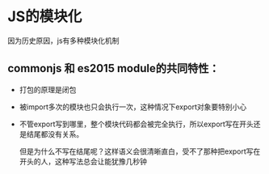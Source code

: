 # JS的模块化
因为历史原因，js有多种模块化机制

## commonjs 和 es2015 module的共同特性：
- 打包的原理是闭包

- 被import多次的模块也只会执行一次，这种情况下export对象要特别小心

- 不管export写到哪里，整个模块代码都会被完全执行，所以export写在开头还是结尾都没有关系。

  但是为什么不写在结尾呢？这样语义会很清晰直白，受不了那种把export写在开头的人，这种写法总会让能犹豫几秒钟
